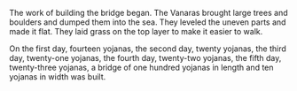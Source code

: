 The work of building the bridge began. The Vanaras brought large trees and boulders and dumped them into the sea. They leveled the uneven parts and made it flat. They laid grass on the top layer to make it easier to walk.

On the first day, fourteen yojanas, the second day, twenty yojanas, the third day, twenty-one yojanas, the fourth day, twenty-two yojanas, the fifth day, twenty-three yojanas, a bridge of one hundred yojanas in length and ten yojanas in width was built.